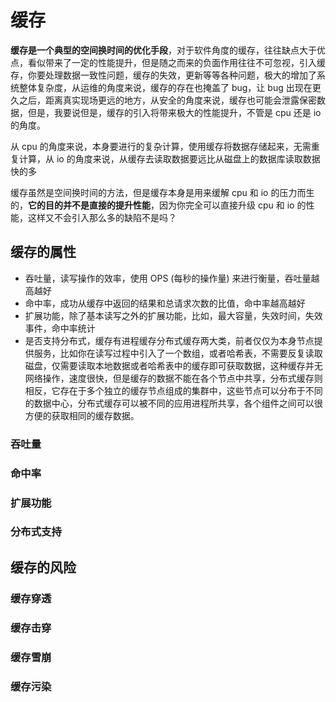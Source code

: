 <!--
 * @Author: shgopher shgopher@gmail.com
 * @Date: 2024-10-27 22:32:45
 * @LastEditors: shgopher shgopher@gmail.com
 * @LastEditTime: 2024-10-27 22:32:49
 * @FilePath: /luban/系统设计基础/分布式理论/分布式缓存/README.md
 * @Description: 
 * 
 * Copyright (c) 2024 by shgopher, All Rights Reserved. 
-->
# 缓存
**缓存是一个典型的空间换时间的优化手段**，对于软件角度的缓存，往往缺点大于优点，看似带来了一定的性能提升，但是随之而来的负面作用往往不可忽视，引入缓存，你要处理数据一致性问题，缓存的失效，更新等等各种问题，极大的增加了系统整体复杂度，从运维的角度来说，缓存的存在也掩盖了 bug，让 bug 出现在更久之后，距离真实现场更远的地方，从安全的角度来说，缓存也可能会泄露保密数据，但是，我要说但是，缓存的引入将带来极大的性能提升，不管是 cpu 还是 io 的角度。

从 cpu 的角度来说，本身要进行的复杂计算，使用缓存将数据存储起来，无需重复计算，从 io 的角度来说，从缓存去读取数据要远比从磁盘上的数据库读取数据快的多

缓存虽然是空间换时间的方法，但是缓存本身是用来缓解 cpu 和 io 的压力而生的，**它的目的并不是直接的提升性能**，因为你完全可以直接升级 cpu 和 io 的性能，这样又不会引入那么多的缺陷不是吗？
## 缓存的属性
- 吞吐量，读写操作的效率，使用 OPS (每秒的操作量) 来进行衡量，吞吐量越高越好
- 命中率，成功从缓存中返回的结果和总请求次数的比值，命中率越高越好
- 扩展功能，除了基本读写之外的扩展功能，比如，最大容量，失效时间，失效事件，命中率统计
- 是否支持分布式，缓存有进程缓存分布式缓存两大类，前者仅仅为本身节点提供服务，比如你在读写过程中引入了一个数组，或者哈希表，不需要反复读取磁盘，仅需要读取本地数据或者哈希表中的缓存即可获取数据，这种缓存并无网络操作，速度很快，但是缓存的数据不能在各个节点中共享，分布式缓存则相反，它存在于多个独立的缓存节点组成的集群中，这些节点可以分布于不同的数据中心，分布式缓存可以被不同的应用进程所共享，各个组件之间可以很方便的获取相同的缓存数据。
### 吞吐量

### 命中率

### 扩展功能

### 分布式支持
## 缓存的风险
### 缓存穿透
### 缓存击穿
### 缓存雪崩
### 缓存污染